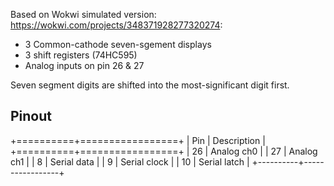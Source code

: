 Based on Wokwi simulated version: https://wokwi.com/projects/348371928277320274:

 - 3 Common-cathode seven-sgement displays
 - 3 shift registers (74HC595)
 - Analog inputs on pin 26 & 27

Seven segment digits are shifted into the most-significant digit first.


## Pinout
+==========+=================+
| Pin      | Description     |
+==========+=================+
| 26       | Analog ch0      |
| 27       | Analog ch1      |
| 8        | Serial data     |
| 9        | Serial clock    |
| 10       | Serial latch    |
+----------+-----------------+
